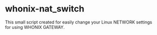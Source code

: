 # whonix-nat_switch
This small script created for easily change your 
Linux NETWORK settings for using WHONIX GATEWAY.
